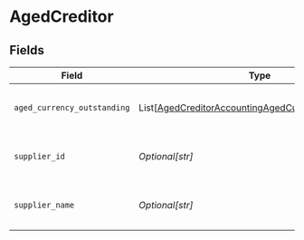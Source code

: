 # AgedCreditor


## Fields

| Field                                                                                                                       | Type                                                                                                                        | Required                                                                                                                    | Description                                                                                                                 | Example                                                                                                                     |
| --------------------------------------------------------------------------------------------------------------------------- | --------------------------------------------------------------------------------------------------------------------------- | --------------------------------------------------------------------------------------------------------------------------- | --------------------------------------------------------------------------------------------------------------------------- | --------------------------------------------------------------------------------------------------------------------------- |
| `aged_currency_outstanding`                                                                                                 | List[[AgedCreditorAccountingAgedCurrencyOutstanding](../../models/shared/agedcreditoraccountingagedcurrencyoutstanding.md)] | :heavy_minus_sign:                                                                                                          | Array of aged creditors by currency.                                                                                        |                                                                                                                             |
| `supplier_id`                                                                                                               | *Optional[str]*                                                                                                             | :heavy_minus_sign:                                                                                                          | Supplier ID of the aged creditor.                                                                                           | f594cefb-7750-4c3a-bab2-b5322026dee9                                                                                        |
| `supplier_name`                                                                                                             | *Optional[str]*                                                                                                             | :heavy_minus_sign:                                                                                                          | Supplier name of the aged creditor.                                                                                         | John Doe                                                                                                                    |